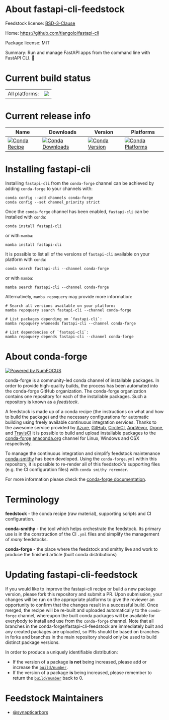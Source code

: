 About fastapi-cli-feedstock
===========================

Feedstock license: [BSD-3-Clause](https://github.com/conda-forge/fastapi-cli-feedstock/blob/main/LICENSE.txt)

Home: https://github.com/tiangolo/fastapi-cli

Package license: MIT

Summary: Run and manage FastAPI apps from the command line with FastAPI CLI. 🚀

Current build status
====================


<table><tr><td>All platforms:</td>
    <td>
      <a href="https://dev.azure.com/conda-forge/feedstock-builds/_build/latest?definitionId=22276&branchName=main">
        <img src="https://dev.azure.com/conda-forge/feedstock-builds/_apis/build/status/fastapi-cli-feedstock?branchName=main">
      </a>
    </td>
  </tr>
</table>

Current release info
====================

| Name | Downloads | Version | Platforms |
| --- | --- | --- | --- |
| [![Conda Recipe](https://img.shields.io/badge/recipe-fastapi--cli-green.svg)](https://anaconda.org/conda-forge/fastapi-cli) | [![Conda Downloads](https://img.shields.io/conda/dn/conda-forge/fastapi-cli.svg)](https://anaconda.org/conda-forge/fastapi-cli) | [![Conda Version](https://img.shields.io/conda/vn/conda-forge/fastapi-cli.svg)](https://anaconda.org/conda-forge/fastapi-cli) | [![Conda Platforms](https://img.shields.io/conda/pn/conda-forge/fastapi-cli.svg)](https://anaconda.org/conda-forge/fastapi-cli) |

Installing fastapi-cli
======================

Installing `fastapi-cli` from the `conda-forge` channel can be achieved by adding `conda-forge` to your channels with:

```
conda config --add channels conda-forge
conda config --set channel_priority strict
```

Once the `conda-forge` channel has been enabled, `fastapi-cli` can be installed with `conda`:

```
conda install fastapi-cli
```

or with `mamba`:

```
mamba install fastapi-cli
```

It is possible to list all of the versions of `fastapi-cli` available on your platform with `conda`:

```
conda search fastapi-cli --channel conda-forge
```

or with `mamba`:

```
mamba search fastapi-cli --channel conda-forge
```

Alternatively, `mamba repoquery` may provide more information:

```
# Search all versions available on your platform:
mamba repoquery search fastapi-cli --channel conda-forge

# List packages depending on `fastapi-cli`:
mamba repoquery whoneeds fastapi-cli --channel conda-forge

# List dependencies of `fastapi-cli`:
mamba repoquery depends fastapi-cli --channel conda-forge
```


About conda-forge
=================

[![Powered by
NumFOCUS](https://img.shields.io/badge/powered%20by-NumFOCUS-orange.svg?style=flat&colorA=E1523D&colorB=007D8A)](https://numfocus.org)

conda-forge is a community-led conda channel of installable packages.
In order to provide high-quality builds, the process has been automated into the
conda-forge GitHub organization. The conda-forge organization contains one repository
for each of the installable packages. Such a repository is known as a *feedstock*.

A feedstock is made up of a conda recipe (the instructions on what and how to build
the package) and the necessary configurations for automatic building using freely
available continuous integration services. Thanks to the awesome service provided by
[Azure](https://azure.microsoft.com/en-us/services/devops/), [GitHub](https://github.com/),
[CircleCI](https://circleci.com/), [AppVeyor](https://www.appveyor.com/),
[Drone](https://cloud.drone.io/welcome), and [TravisCI](https://travis-ci.com/)
it is possible to build and upload installable packages to the
[conda-forge](https://anaconda.org/conda-forge) [anaconda.org](https://anaconda.org/)
channel for Linux, Windows and OSX respectively.

To manage the continuous integration and simplify feedstock maintenance
[conda-smithy](https://github.com/conda-forge/conda-smithy) has been developed.
Using the ``conda-forge.yml`` within this repository, it is possible to re-render all of
this feedstock's supporting files (e.g. the CI configuration files) with ``conda smithy rerender``.

For more information please check the [conda-forge documentation](https://conda-forge.org/docs/).

Terminology
===========

**feedstock** - the conda recipe (raw material), supporting scripts and CI configuration.

**conda-smithy** - the tool which helps orchestrate the feedstock.
                   Its primary use is in the construction of the CI ``.yml`` files
                   and simplify the management of *many* feedstocks.

**conda-forge** - the place where the feedstock and smithy live and work to
                  produce the finished article (built conda distributions)


Updating fastapi-cli-feedstock
==============================

If you would like to improve the fastapi-cli recipe or build a new
package version, please fork this repository and submit a PR. Upon submission,
your changes will be run on the appropriate platforms to give the reviewer an
opportunity to confirm that the changes result in a successful build. Once
merged, the recipe will be re-built and uploaded automatically to the
`conda-forge` channel, whereupon the built conda packages will be available for
everybody to install and use from the `conda-forge` channel.
Note that all branches in the conda-forge/fastapi-cli-feedstock are
immediately built and any created packages are uploaded, so PRs should be based
on branches in forks and branches in the main repository should only be used to
build distinct package versions.

In order to produce a uniquely identifiable distribution:
 * If the version of a package **is not** being increased, please add or increase
   the [``build/number``](https://docs.conda.io/projects/conda-build/en/latest/resources/define-metadata.html#build-number-and-string).
 * If the version of a package **is** being increased, please remember to return
   the [``build/number``](https://docs.conda.io/projects/conda-build/en/latest/resources/define-metadata.html#build-number-and-string)
   back to 0.

Feedstock Maintainers
=====================

* [@synapticarbors](https://github.com/synapticarbors/)

